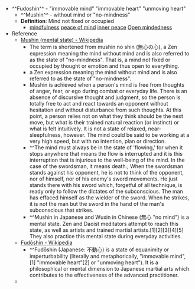 - ^^Fudoshin^^ - "immovable mind" "immovable heart" "unmoving heart" 
    - ^^Mushin^^ - without mind or "no-mindness"
    - **Definition**: Mind not fixed or occupied 
        - [mindfulness]() [peace of mind]() [inner peace]() [Open mindedness]()
- Reference 
    - [Mushin (mental state) - Wikipedia](https://en.m.wikipedia.org/wiki/Mushin_(mental_state)?cmdid=L5XIMBLZUZQ9V2)
        - The term is shortened from mushin no shin (無心の心), a Zen expression meaning the mind without mind and is also referred to as the state of "no-mindness". That is, a mind not fixed or occupied by thought or emotion and thus open to everything.
        - a Zen expression meaning the mind without mind and is also referred to as the state of "no-mindness".
        - Mushin is achieved when a person's mind is free from thoughts of anger, fear, or ego during combat or everyday life. There is an absence of discursive thought and judgment, so the person is totally free to act and react towards an opponent without hesitation and without disturbance from such thoughts. At this point, a person relies not on what they think should be the next move, but what is their trained natural reaction (or instinct) or what is felt intuitively. It is not a state of relaxed, near-sleepfulness, however. The mind could be said to be working at a very high speed, but with no intention, plan or direction.
        - ^^The mind must always be in the state of 'flowing,' for when it stops anywhere that means the flow is interrupted and it is this interruption that is injurious to the well-being of the mind. In the case of the swordsman, it means death.; When the swordsman stands against his opponent, he is not to think of the opponent, nor of himself, nor of his enemy's sword movements. He just stands there with his sword which, forgetful of all technique, is ready only to follow the dictates of the subconscious. The man has effaced himself as the wielder of the sword. When he strikes, it is not the man but the sword in the hand of the man's subconscious that strikes.
        - ^^Mushin in Japanese and Wuxin in Chinese (無心 "no mind") is a mental state. Zen and Daoist meditators attempt to reach this state, as well as artists and trained martial artists.[1][2][3][4][5] They also practice this mental state during everyday activities.
    - [Fudōshin - Wikipedia](https://en.m.wikipedia.org/wiki/Fud%C5%8Dshin?cmdid=M1D39O56BVT2LU)
        - ^^Fudōshin (Japanese: 不動心) is a state of equanimity or imperturbability (literally and metaphorically, "immovable mind",[1] "immovable heart"[2] or "unmoving heart"). It is a philosophical or mental dimension to Japanese martial arts which contributes to the effectiveness of the advanced practitioner.
    - 
